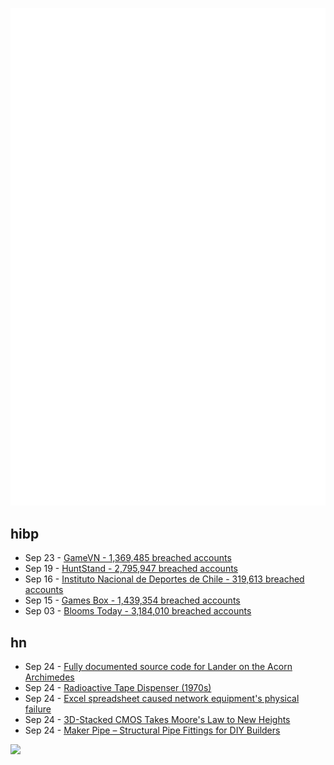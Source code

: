 ![Metrics](https://raw.githubusercontent.com/phixion/phixion/master/metrics.svg)

## hibp

<!--
for https://github.com/phixion/phixion/blob/main/.github/workflows/feeds.yml
-->
<!--START_SECTION:haveibeenpwnd-->
- Sep 23 - [GameVN - 1,369,485 breached accounts](https://haveibeenpwned.com/PwnedWebsites#GameVN)
- Sep 19 - [HuntStand - 2,795,947 breached accounts](https://haveibeenpwned.com/PwnedWebsites#HuntStand)
- Sep 16 - [Instituto Nacional de Deportes de Chile - 319,613 breached accounts](https://haveibeenpwned.com/PwnedWebsites#InstitutoNacionalDeDeportesDeChile)
- Sep 15 - [Games Box - 1,439,354 breached accounts](https://haveibeenpwned.com/PwnedWebsites#GamesBox)
- Sep 03 - [Blooms Today - 3,184,010 breached accounts](https://haveibeenpwned.com/PwnedWebsites#BloomsToday)
<!--END_SECTION:haveibeenpwnd-->

## hn

<!--
for https://github.com/phixion/phixion/blob/main/.github/workflows/feeds.yml
-->
<!--START_SECTION:hn-->
- Sep 24 - [Fully documented source code for Lander on the Acorn Archimedes](https://lander.bbcelite.com/)
- Sep 24 - [Radioactive Tape Dispenser (1970s)](https://www.orau.org/health-physics-museum/collection/consumer/miscellaneous/tape-dispenser.html)
- Sep 24 - [Excel spreadsheet caused network equipment's physical failure](https://twitter.com/lauriewired/status/1838256923428438345)
- Sep 24 - [3D-Stacked CMOS Takes Moore's Law to New Heights](https://spectrum.ieee.org/3d-cmos)
- Sep 24 - [Maker Pipe – Structural Pipe Fittings for DIY Builders](https://makerpipe.com/)
<!--END_SECTION:hn-->

<!--
for https://yhype.me
-->
![](https://hit.yhype.me/github/profile?user_id=13013670)
